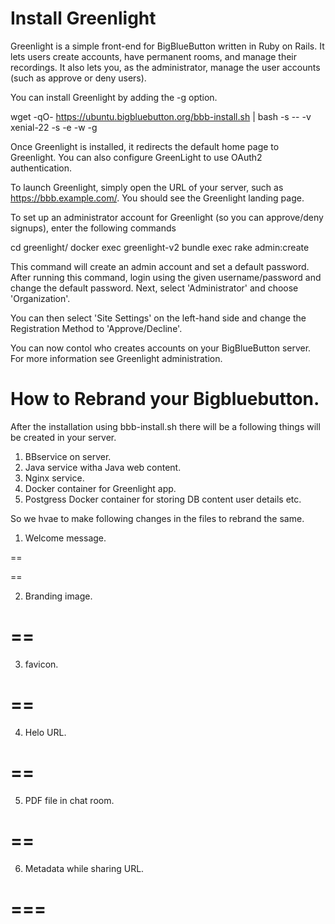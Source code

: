 # Install Greenlight

Greenlight is a simple front-end for BigBlueButton written in Ruby on Rails. It lets users create accounts, have permanent rooms, and manage their recordings. It also lets you, as the administrator, manage the user accounts (such as approve or deny users).

You can install Greenlight by adding the -g option.

wget -qO- https://ubuntu.bigbluebutton.org/bbb-install.sh | bash -s -- -v xenial-22 -s <replace with your domain> -e <replace with mail account> -w -g

Once Greenlight is installed, it redirects the default home page to Greenlight. You can also configure GreenLight to use OAuth2 authentication.

To launch Greenlight, simply open the URL of your server, such as https://bbb.example.com/. You should see the Greenlight landing page.

To set up an administrator account for Greenlight (so you can approve/deny signups), enter the following commands

cd greenlight/
docker exec greenlight-v2 bundle exec rake admin:create

This command will create an admin account and set a default password. After running this command, login using the given username/password and change the default password. Next, select 'Administrator' and choose 'Organization'.


You can then select 'Site Settings' on the left-hand side and change the Registration Method to 'Approve/Decline'.


You can now contol who creates accounts on your BigBlueButton server. For more information see Greenlight administration.


# How to Rebrand your Bigbluebutton. 

After the installation using bbb-install.sh there will be a following things will be created in your server. 

1. BBservice on server. 
2. Java service witha Java web content.
3. Nginx service.
4. Docker container for Greenlight app.
5. Postgress Docker container for storing DB content user details etc. 

So we hvae to make following changes in the files to rebrand the same. 

1. Welcome message. 

==

==

2. Branding image.

==
==

3. favicon.

==
==

4. Helo URL.

==
==

5. PDF file in chat room. 

==
==

6. Metadata while sharing URL.

===
===

